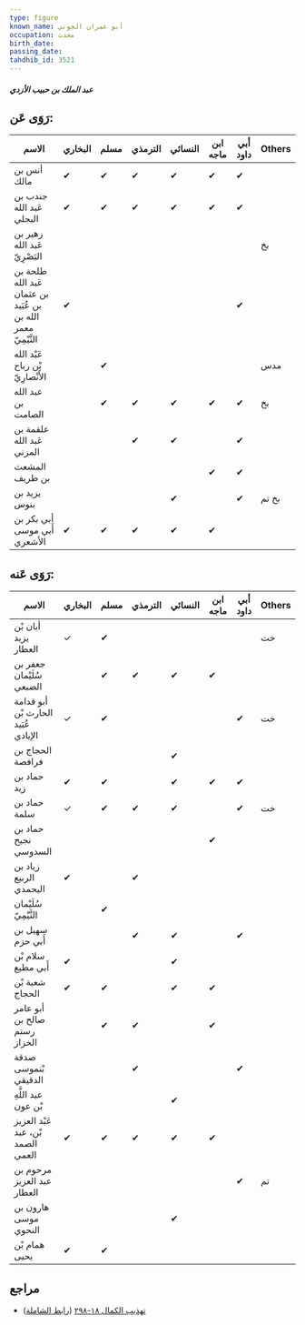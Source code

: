 ```yaml
---
type: figure
known_name: أبو عمران الجوني
occupation: محدث
birth_date:
passing_date:
tahdhib_id: 3521
---
```

##### عبد الملك بن حبيب الأزدي

## رَوَى عَن:
| الاسم                                                         | البخاري | مسلم | الترمذي | النسائي | ابن ماجه | أبي داود | Others |
| ------------------------------------------------------------- | ------- | ---- | ------- | ------- | -------- | -------- | ------ |
| أنس بن مالك                                                   | ✔       | ✔    | ✔       | ✔       | ✔        | ✔        |        |
| جندب بن عَبد الله البجلي                                      | ✔       | ✔    | ✔       | ✔       | ✔        | ✔        |        |
| زهير بن عَبد الله البَصْرِيّ                                  |         |      |         |         |          |          | بخ     |
| طلحة بن عَبد الله بن عثمان بن عُبَيد الله بن معمر التَّيْمِيّ | ✔       |      |         |         |          | ✔        |        |
| عَبْد الله بْن رباح الأَنْصارِيّ                              |         | ✔    |         |         |          |          | مدس    |
| عبد الله بن الصامت                                            |         | ✔    | ✔       | ✔       | ✔        | ✔        | بخ     |
| علقمة بن عَبد الله المزني                                     |         |      | ✔       | ✔       |          | ✔        |        |
| المشعث بن طريف                                                |         |      |         |         | ✔        | ✔        |        |
| يزيد بن بنوس                                                  |         |      |         | ✔       |          | ✔        | بخ تم  |
| أبي بكر بن أَبي موسى الأشعري                                  | ✔       | ✔    | ✔       | ✔       | ✔        |          |        |
## رَوَى عَنه:
| الاسم                               | البخاري | مسلم | الترمذي | النسائي | ابن ماجه | أبي داود | Others |
| ----------------------------------- | ------- | ---- | ------- | ------- | -------- | -------- | ------ |
| أبان بْن يزيد العطار                | ✓       | ✔    |         |         |          |          | خت     |
| جعفر بن سُلَيْمان الضبعي            |         | ✔    | ✔       | ✔       | ✔        |          |        |
| أبو قدامة الحارث بْن عُبَيد الإيادي | ✓       | ✔    |         |         |          | ✔        | خت     |
| الحجاج بن فرافصة                    |         |      |         | ✔       |          |          |        |
| حماد بن زيد                         | ✔       | ✔    |         | ✔       | ✔        | ✔        |        |
| حماد بن سلمة                        | ✓       | ✔    | ✔       | ✔       |          | ✔        | خت     |
| حماد بن نجيح السدوسي                |         |      |         |         | ✔        |          |        |
| زياد بن الربيع اليحمدي              | ✔       |      | ✔       |         |          |          |        |
| سُلَيْمان التَّيْمِيّ               |         | ✔    |         |         |          |          |        |
| سهيل بن أَبي حزم                    |         |      | ✔       | ✔       |          | ✔        |        |
| سلام بْن أَبي مطيع                  | ✔       |      |         | ✔       |          |          |        |
| شعبة بْن الحجاج                     | ✔       | ✔    |         | ✔       | ✔        |          |        |
| أبو عامر صالح بن رستم الخزاز        |         | ✔    | ✔       |         | ✔        |          |        |
| صدقة بْنموسى الدقيقي                |         |      | ✔       |         |          | ✔        |        |
| عبد اللَّهِ بْن عون                 |         |      |         | ✔       |          |          |        |
| عَبْد العزيز بْن، عبد الصمد العمي   | ✔       | ✔    | ✔       | ✔       | ✔        |          |        |
| مرحوم بن عبد العزيز العطار          |         |      |         |         |          | ✔        | تم     |
| هارون بن موسى النحوي                |         |      |         | ✔       |          |          |        |
| همام بْن يحيى                       | ✔       | ✔    |         |         |          |          |        |
## مراجع
- [تهذيب الكمال ١٨-٢٩٨](obsidian://open?vault=Tahdhib-al-Kamal&file=Figures/٣٥٢١-عبد%20الملك%20بن%20حبيب%20الأزدي) ([رابط الشاملة](https://shamela.ws/book/3722/9331))